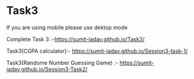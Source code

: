 # Task3

If you are using mobile please use dektop mode

Complete Task 3 :-https://sumit-jadav.github.io/Task3/

Task3(CGPA calculator):- https://sumit-jadav.github.io/Session3-task-1/


Task3(Randome Number Guessing Game) :- https://sumit-jadav.github.io/Session3-Task2/

